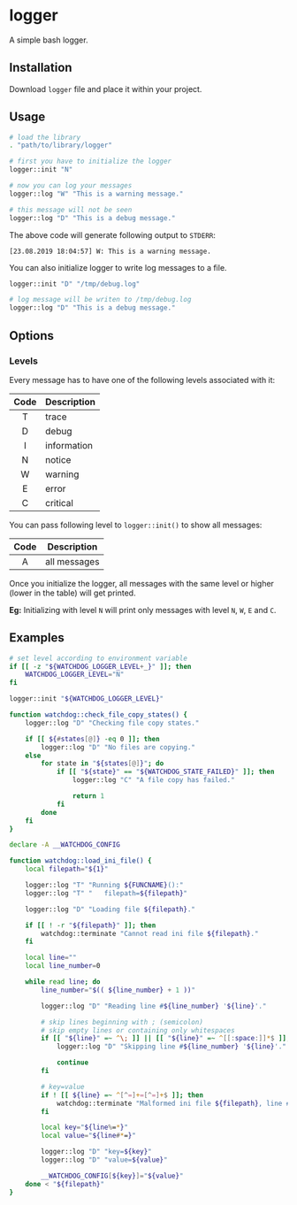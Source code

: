 # logger

A simple bash logger.

## Installation

Download `logger` file and place it within your project.

## Usage

```bash
# load the library
. "path/to/library/logger"

# first you have to initialize the logger
logger::init "N"

# now you can log your messages
logger::log "W" "This is a warning message."

# this message will not be seen
logger::log "D" "This is a debug message."
```

The above code will generate following output to `STDERR`:

```
[23.08.2019 18:04:57] W: This is a warning message.
```

You can also initialize logger to write log messages to a file.

```bash
logger::init "D" "/tmp/debug.log"

# log message will be writen to /tmp/debug.log
logger::log "D" "This is a debug message."
```

## Options

### Levels

Every message has to have one of the following levels associated with it:

| Code | Description |
| :---: | --- |
| T | trace |
| D | debug |
| I | information |
| N | notice |
| W | warning |
| E | error |
| C | critical |

You can pass following level to `logger::init()` to show all messages:

| Code | Description |
| :---: | --- |
| A | all messages |

Once you initialize the logger, all messages with the same level or higher (lower in the table) will get printed.

**Eg:** Initializing with level `N` will print only messages with level `N`, `W`, `E` and `C`.

## Examples

```bash
# set level according to environment variable
if [[ -z "${WATCHDOG_LOGGER_LEVEL+_}" ]]; then
    WATCHDOG_LOGGER_LEVEL="N"
fi

logger::init "${WATCHDOG_LOGGER_LEVEL}"
```

```bash
function watchdog::check_file_copy_states() {
    logger::log "D" "Checking file copy states."

    if [[ ${#states[@]} -eq 0 ]]; then
        logger::log "D" "No files are copying."
    else
        for state in "${states[@]}"; do
            if [[ "${state}" == "${WATCHDOG_STATE_FAILED}" ]]; then
                logger::log "C" "A file copy has failed."

                return 1
            fi
        done
    fi
}
```

```bash
declare -A __WATCHDOG_CONFIG

function watchdog::load_ini_file() {
    local filepath="${1}"

    logger::log "T" "Running ${FUNCNAME}():"
    logger::log "T" "   filepath=${filepath}"

    logger::log "D" "Loading file ${filepath}."

    if [[ ! -r "${filepath}" ]]; then
        watchdog::terminate "Cannot read ini file ${filepath}."
    fi

    local line=""
    local line_number=0

    while read line; do
        line_number="$(( ${line_number} + 1 ))"

        logger::log "D" "Reading line #${line_number} '${line}'."

        # skip lines beginning with ; (semicolon)
        # skip empty lines or containing only whitespaces
        if [[ "${line}" =~ ^\; ]] || [[ "${line}" =~ ^[[:space:]]*$ ]]; then
            logger::log "D" "Skipping line #${line_number} '${line}'."

            continue
        fi

        # key=value
        if ! [[ ${line} =~ ^[^=]+=[^=]+$ ]]; then
            watchdog::terminate "Malformed ini file ${filepath}, line #${line_number} '${line}'."
        fi

        local key="${line%=*}"
        local value="${line#*=}"

        logger::log "D" "key=${key}"
        logger::log "D" "value=${value}"

        __WATCHDOG_CONFIG[${key}]="${value}"
    done < "${filepath}"
}
```
